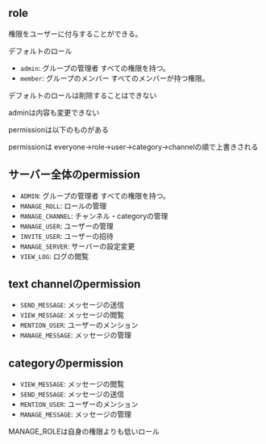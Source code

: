 ## role

権限をユーザーに付与することができる。

デフォルトのロール

- `admin`: グループの管理者 すべての権限を持つ。
- `member`: グループのメンバー すべてのメンバーが持つ権限。

デフォルトのロールは削除することはできない

adminは内容も変更できない

permissionは以下のものがある

permissionは everyone->role->user->category->channelの順で上書きされる

## サーバー全体のpermission

- `ADMIN`: グループの管理者 すべての権限を持つ。
- `MANAGE_ROLL`: ロールの管理
- `MANAGE_CHANNEL`: チャンネル・categoryの管理
- `MANAGE_USER`: ユーザーの管理
- `INVITE_USER`: ユーザーの招待
- `MANAGE_SERVER`: サーバーの設定変更
- `VIEW_LOG`: ログの閲覧

## text channelのpermission

- `SEND_MESSAGE`: メッセージの送信
- `VIEW_MESSAGE`: メッセージの閲覧
- `MENTION_USER`: ユーザーのメンション
- `MANAGE_MESSAGE`: メッセージの管理

## categoryのpermission

- `VIEW_MESSAGE`: メッセージの閲覧
- `SEND_MESSAGE`: メッセージの送信
- `MENTION_USER`: ユーザーのメンション
- `MANAGE_MESSAGE`: メッセージの管理

MANAGE_ROLEは自身の権限よりも低いロール